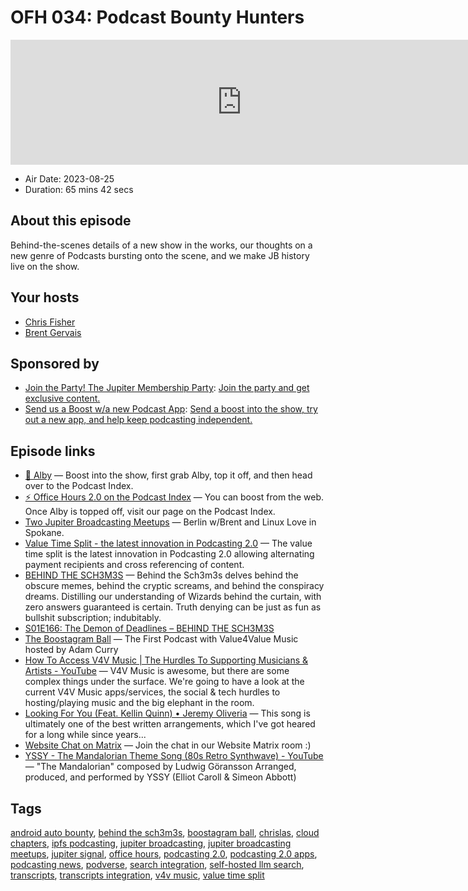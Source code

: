 # OFH 034: Podcast Bounty Hunters

<iframe src="https://player.fireside.fm/v2/MkcqFyfv+j6u35UEX?theme=dark" width="740" height="200" frameborder="0" scrolling="no"></iframe>

* Air Date: 2023-08-25
* Duration: 65 mins 42 secs

## About this episode

Behind-the-scenes details of a new show in the works, our thoughts on a new genre of Podcasts bursting onto the scene, and we make JB history live on the show.

## Your hosts
* [Chris Fisher](https://www.officehours.hair/hosts/chrislas)
* [Brent Gervais](https://www.officehours.hair/hosts/brentgervais)

## Sponsored by

  * [Join the Party! The Jupiter Membership Party](https://www.jupiter.party/): [Join the party and get exclusive content. ](https://www.jupiter.party/)
  * [Send us a Boost w/a new Podcast App](http://newpodcastapps.com/): [Send a boost into the show, try out a new app, and help keep podcasting independent. ](http://newpodcastapps.com/)



## Episode links

  * [🎉 Alby](https://getalby.com/ "🎉 Alby") — Boost into the show, first grab Alby, top it off, and then head over to the Podcast Index.
  * [⚡️ Office Hours 2.0 on the Podcast Index](https://podcastindex.org/podcast/5341434 "⚡️ Office Hours 2.0 on the Podcast Index") — You can boost from the web. Once Alby is topped off, visit our page on the Podcast Index.
  * [Two Jupiter Broadcasting Meetups](https://www.meetup.com/jupiterbroadcasting/ "Two Jupiter Broadcasting Meetups") — Berlin w/Brent and Linux Love in Spokane. 
  * [Value Time Split - the latest innovation in Podcasting 2.0](https://blog.getalby.com/value-time-split-the-latest-innovation-in-podcasting-2-0/ "Value Time Split - the latest innovation in Podcasting 2.0") — The value time split is the latest innovation in Podcasting 2.0 allowing alternating payment recipients and cross referencing of content.
  * [BEHIND THE SCH3M3S](https://behindthesch3m3s.com/ "BEHIND THE SCH3M3S") — Behind the Sch3m3s delves behind the obscure memes, behind the cryptic screams, and behind the conspiracy dreams. Distilling our understanding of Wizards behind the curtain, with zero answers guaranteed is certain. Truth denying can be just as fun as bullshit subscription; indubitably.
  * [S01E166: The Demon of Deadlines – BEHIND THE SCH3M3S](https://behindthesch3m3s.com/2023/08/22/s01e166-the-demon-of-deadlines/ "S01E166: The Demon of Deadlines – BEHIND THE SCH3M3S")
  * [The Boostagram Ball](https://www.boostagramball.com/ "The Boostagram Ball") — The First Podcast with Value4Value Music hosted by Adam Curry 
  * [How To Access V4V Music | The Hurdles To Supporting Musicians & Artists - YouTube](https://www.youtube.com/watch?v=nZyb9mq4ECU "How To Access V4V Music | The Hurdles To Supporting Musicians & Artists - YouTube") — V4V Music is awesome, but there are some complex things under the surface. We're going to have a look at the current V4V Music apps/services, the social & tech hurdles to hosting/playing music and the big elephant in the room.
  * [Looking For You (Feat. Kellin Quinn) • Jeremy Oliveria](https://www.wavlake.com/track/ba1796d0-5c80-4ccf-9c75-24c87c6dbad4 "Looking For You \(Feat. Kellin Quinn\) • Jeremy Oliveria") — This song is ultimately one of the best written arrangements, which I've got heared for a long while since years... 
  * [Website Chat on Matrix](https://bit.ly/jbwebchat "Website Chat on Matrix") — Join the chat in our Website Matrix room :)
  * [YSSY - The Mandalorian Theme Song (80s Retro Synthwave) - YouTube](https://www.youtube.com/watch?v=7zDkniNTeZg "YSSY - The Mandalorian Theme Song \(80s Retro Synthwave\) - YouTube") — "The Mandalorian" composed by Ludwig Göransson Arranged, produced, and performed by YSSY (Elliot Caroll & Simeon Abbott)



## Tags

[android auto bounty](https://www.officehours.hair/tags/android%20auto%20bounty), [behind the sch3m3s](https://www.officehours.hair/tags/behind%20the%20sch3m3s), [boostagram ball](https://www.officehours.hair/tags/boostagram%20ball), [chrislas](https://www.officehours.hair/tags/chrislas), [cloud chapters](https://www.officehours.hair/tags/cloud%20chapters), [ipfs podcasting](https://www.officehours.hair/tags/ipfs%20podcasting), [jupiter broadcasting](https://www.officehours.hair/tags/jupiter%20broadcasting), [jupiter broadcasting meetups](https://www.officehours.hair/tags/jupiter%20broadcasting%20meetups), [jupiter signal](https://www.officehours.hair/tags/jupiter%20signal), [office hours](https://www.officehours.hair/tags/office%20hours), [podcasting 2.0](https://www.officehours.hair/tags/podcasting%202.0), [podcasting 2.0 apps](https://www.officehours.hair/tags/podcasting%202.0%20apps), [podcasting news](https://www.officehours.hair/tags/podcasting%20news), [podverse](https://www.officehours.hair/tags/podverse), [search integration](https://www.officehours.hair/tags/search%20integration), [self-hosted llm search](https://www.officehours.hair/tags/self-hosted%20llm%20search), [transcripts](https://www.officehours.hair/tags/transcripts), [transcripts integration](https://www.officehours.hair/tags/transcripts%20integration), [v4v music](https://www.officehours.hair/tags/v4v%20music), [value time split](https://www.officehours.hair/tags/value%20time%20split)